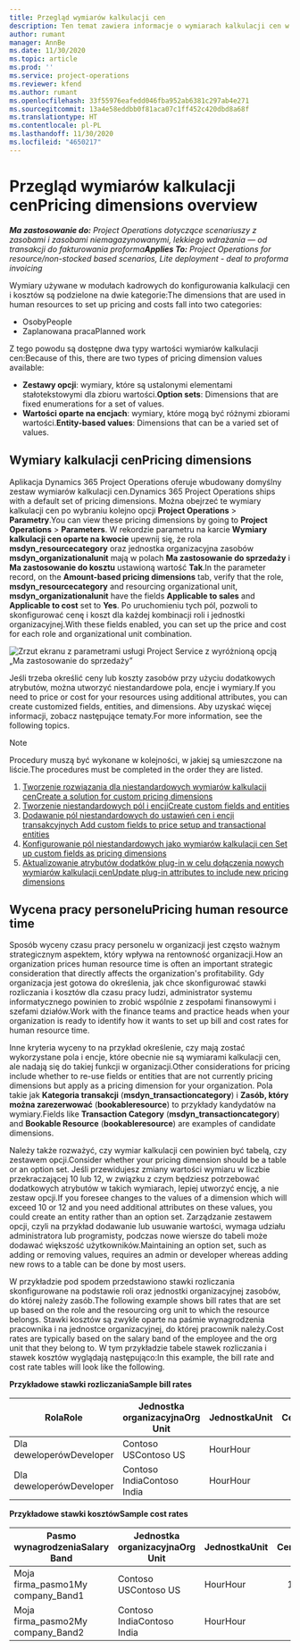 ```yaml
---
title: Przegląd wymiarów kalkulacji cen
description: Ten temat zawiera informacje o wymiarach kalkulacji cen w aplikacji Dynamics 365 Project Operations.
author: rumant
manager: AnnBe
ms.date: 11/30/2020
ms.topic: article
ms.prod: ''
ms.service: project-operations
ms.reviewer: kfend
ms.author: rumant
ms.openlocfilehash: 33f55976eafedd046fba952ab6381c297ab4e271
ms.sourcegitcommit: 13a4e58eddbb0f81aca07c1ff452c420dbd8a68f
ms.translationtype: HT
ms.contentlocale: pl-PL
ms.lasthandoff: 11/30/2020
ms.locfileid: "4650217"
---
```

# <a name="pricing-dimensions-overview"></a><span data-ttu-id="72d8b-103">Przegląd wymiarów kalkulacji cen</span><span class="sxs-lookup"><span data-stu-id="72d8b-103">Pricing dimensions overview</span></span>

<span data-ttu-id="72d8b-104">_**Ma zastosowanie do:** Project Operations dotyczące scenariuszy z zasobami i zasobami niemagazynowanymi, lekkiego wdrażania — od transakcji do fakturowania proforma_</span><span class="sxs-lookup"><span data-stu-id="72d8b-104">_**Applies To:** Project Operations for resource/non-stocked based scenarios, Lite deployment - deal to proforma invoicing_</span></span>

<span data-ttu-id="72d8b-105">Wymiary używane w modułach kadrowych do konfigurowania kalkulacji cen i kosztów są podzielone na dwie kategorie:</span><span class="sxs-lookup"><span data-stu-id="72d8b-105">The dimensions that are used in human resources to set up pricing and costs fall into two categories:</span></span>

- <span data-ttu-id="72d8b-106">Osoby</span><span class="sxs-lookup"><span data-stu-id="72d8b-106">People</span></span>
- <span data-ttu-id="72d8b-107">Zaplanowana praca</span><span class="sxs-lookup"><span data-stu-id="72d8b-107">Planned work</span></span>

<span data-ttu-id="72d8b-108">Z tego powodu są dostępne dwa typy wartości wymiarów kalkulacji cen:</span><span class="sxs-lookup"><span data-stu-id="72d8b-108">Because of this, there are two types of pricing dimension values available:</span></span>

- <span data-ttu-id="72d8b-109">**Zestawy opcji**: wymiary, które są ustalonymi elementami stałotekstowymi dla zbioru wartości.</span><span class="sxs-lookup"><span data-stu-id="72d8b-109">**Option sets**: Dimensions that are fixed enumerations for a set of values.</span></span>
- <span data-ttu-id="72d8b-110">**Wartości oparte na encjach**: wymiary, które mogą być różnymi zbiorami wartości.</span><span class="sxs-lookup"><span data-stu-id="72d8b-110">**Entity-based values**: Dimensions that can be a varied set of values.</span></span>

## <a name="pricing-dimensions"></a><span data-ttu-id="72d8b-111">Wymiary kalkulacji cen</span><span class="sxs-lookup"><span data-stu-id="72d8b-111">Pricing dimensions</span></span>

<span data-ttu-id="72d8b-112">Aplikacja Dynamics 365 Project Operations oferuje wbudowany domyślny zestaw wymiarów kalkulacji cen.</span><span class="sxs-lookup"><span data-stu-id="72d8b-112">Dynamics 365 Project Operations ships with a default set of pricing dimensions.</span></span> <span data-ttu-id="72d8b-113">Można obejrzeć te wymiary kalkulacji cen po wybraniu kolejno opcji **Project Operations** > **Parametry**.</span><span class="sxs-lookup"><span data-stu-id="72d8b-113">You can view these pricing dimensions by going to **Project Operations** > **Parameters**.</span></span> <span data-ttu-id="72d8b-114">W rekordzie parametru na karcie **Wymiary kalkulacji cen oparte na kwocie** upewnij się, że rola **msdyn_resourcecategory** oraz jednostka organizacyjna zasobów **msdyn_organizationalunit** mają w polach **Ma zastosowanie do sprzedaży** i **Ma zastosowanie do kosztu** ustawioną wartość **Tak**.</span><span class="sxs-lookup"><span data-stu-id="72d8b-114">In the parameter record, on the **Amount-based pricing dimensions** tab, verify that the role, **msdyn_resourcecategory** and resourcing organizational unit, **msdyn_organizationalunit** have the fields **Applicable to sales** and **Applicable to cost** set to **Yes**.</span></span> <span data-ttu-id="72d8b-115">Po uruchomieniu tych pól, pozwoli to skonfigurować cenę i koszt dla każdej kombinacji roli i jednostki organizacyjnej.</span><span class="sxs-lookup"><span data-stu-id="72d8b-115">With these fields enabled, you can set up the price and cost for each role and organizational unit combination.</span></span>

![Zrzut ekranu z parametrami usługi Project Service z wyróżnioną opcją „Ma zastosowanie do sprzedaży”](media/PS-OOB-parameters.png)

<span data-ttu-id="72d8b-117">Jeśli trzeba określić ceny lub koszty zasobów przy użyciu dodatkowych atrybutów, można utworzyć niestandardowe pola, encje i wymiary.</span><span class="sxs-lookup"><span data-stu-id="72d8b-117">If you need to price or cost for your resources using additional attributes, you can create customized fields, entities, and dimensions.</span></span> <span data-ttu-id="72d8b-118">Aby uzyskać więcej informacji, zobacz następujące tematy.</span><span class="sxs-lookup"><span data-stu-id="72d8b-118">For more information, see the following topics.</span></span> 
  
  > [!NOTE]
  > <span data-ttu-id="72d8b-119">Procedury muszą być wykonane w kolejności, w jakiej są umieszczone na liście.</span><span class="sxs-lookup"><span data-stu-id="72d8b-119">The procedures must be completed in the order they are listed.</span></span>

1. [<span data-ttu-id="72d8b-120">Tworzenie rozwiązania dla niestandardowych wymiarów kalkulacji cen</span><span class="sxs-lookup"><span data-stu-id="72d8b-120">Create a solution for custom pricing dimensions</span></span>](../sales/create-solution-custompd.md)
2. [<span data-ttu-id="72d8b-121">Tworzenie niestandardowych pól i encji</span><span class="sxs-lookup"><span data-stu-id="72d8b-121">Create custom fields and entities</span></span>](create-custom-fields-entities-pricing-dimensions.md)
3. [<span data-ttu-id="72d8b-122">Dodawanie pól niestandardowych do ustawień cen i encji transakcyjnych </span><span class="sxs-lookup"><span data-stu-id="72d8b-122">Add custom fields to price setup and transactional entities</span></span>](add-custom-fields-price-setup-transactional-entities.md)
4. [<span data-ttu-id="72d8b-123">Konfigurowanie pól niestandardowych jako wymiarów kalkulacji cen </span><span class="sxs-lookup"><span data-stu-id="72d8b-123">Set up custom fields as pricing dimensions</span></span>](set-up-custom-fields-pricing-dimensions.md)
5. [<span data-ttu-id="72d8b-124">Aktualizowanie atrybutów dodatków plug-in w celu dołączenia nowych wymiarów kalkulacji cen</span><span class="sxs-lookup"><span data-stu-id="72d8b-124">Update plug-in attributes to include new pricing dimensions</span></span>](update-plugin-attributes-pd.md)


## <a name="pricing-human-resource-time"></a><span data-ttu-id="72d8b-125">Wycena pracy personelu</span><span class="sxs-lookup"><span data-stu-id="72d8b-125">Pricing human resource time</span></span>
<span data-ttu-id="72d8b-126">Sposób wyceny czasu pracy personelu w organizacji jest często ważnym strategicznym aspektem, który wpływa na rentowność organizacji.</span><span class="sxs-lookup"><span data-stu-id="72d8b-126">How an organization prices human resource time is often an important strategic consideration that directly affects the organization's profitability.</span></span> <span data-ttu-id="72d8b-127">Gdy organizacja jest gotowa do określenia, jak chce skonfigurować stawki rozliczania i kosztów dla czasu pracy ludzi, administrator systemu informatycznego powinien to zrobić wspólnie z zespołami finansowymi i szefami działów.</span><span class="sxs-lookup"><span data-stu-id="72d8b-127">Work with the finance teams and practice heads when your organization is ready to identify how it wants to set up bill and cost rates for human resource time.</span></span>

<span data-ttu-id="72d8b-128">Inne kryteria wyceny to na przykład określenie, czy mają zostać wykorzystane pola i encje, które obecnie nie są wymiarami kalkulacji cen, ale nadają się do takiej funkcji w organizacji.</span><span class="sxs-lookup"><span data-stu-id="72d8b-128">Other considerations for pricing include whether to re-use fields or entities that are not currently pricing dimensions but apply as a pricing dimension for your organization.</span></span> <span data-ttu-id="72d8b-129">Pola takie jak **Kategoria transakcji** (**msdyn_transactioncategory**) i **Zasób, który można zarezerwować** (**bookableresource**) to przykłady kandydatów na wymiary.</span><span class="sxs-lookup"><span data-stu-id="72d8b-129">Fields like **Transaction Category** (**msdyn_transactioncategory**) and **Bookable Resource** (**bookableresource**) are examples of candidate dimensions.</span></span> 

<span data-ttu-id="72d8b-130">Należy także rozważyć, czy wymiar kalkulacji cen powinien być tabelą, czy zestawem opcji.</span><span class="sxs-lookup"><span data-stu-id="72d8b-130">Consider whether your pricing dimension should be a table or an option set.</span></span> <span data-ttu-id="72d8b-131">Jeśli przewidujesz zmiany wartości wymiaru w liczbie przekraczającej 10 lub 12, w związku z czym będziesz potrzebować dodatkowych atrybutów w takich wymiarach, lepiej utworzyć encję, a nie zestaw opcji.</span><span class="sxs-lookup"><span data-stu-id="72d8b-131">If you foresee changes to the values of a dimension which will exceed 10 or 12 and you need additional attributes on these values, you could create an entity rather than an option set.</span></span> <span data-ttu-id="72d8b-132">Zarządzanie zestawem opcji, czyli na przykład dodawanie lub usuwanie wartości, wymaga udziału administratora lub programisty, podczas nowe wiersze do tabeli może dodawać większość użytkowników.</span><span class="sxs-lookup"><span data-stu-id="72d8b-132">Maintaining an option set, such as adding or removing values, requires an admin or developer whereas adding new rows to a table can be done by most users.</span></span>

<span data-ttu-id="72d8b-133">W przykładzie pod spodem przedstawiono stawki rozliczania skonfigurowane na podstawie roli oraz jednostki organizacyjnej zasobów, do której należy zasób.</span><span class="sxs-lookup"><span data-stu-id="72d8b-133">The following example shows bill rates that are set up based on the role and the resourcing org unit to which the resource belongs.</span></span> <span data-ttu-id="72d8b-134">Stawki kosztów są zwykle oparte na paśmie wynagrodzenia pracownika i na jednostce organizacyjnej, do której pracownik należy.</span><span class="sxs-lookup"><span data-stu-id="72d8b-134">Cost rates are typically based on the salary band of the employee and the org unit that they belong to.</span></span> <span data-ttu-id="72d8b-135">W tym przykładzie tabele stawek rozliczania i stawek kosztów wyglądają następująco:</span><span class="sxs-lookup"><span data-stu-id="72d8b-135">In this example, the bill rate and cost rate tables will look like the following.</span></span>

<span data-ttu-id="72d8b-136">**Przykładowe stawki rozliczania**</span><span class="sxs-lookup"><span data-stu-id="72d8b-136">**Sample bill rates**</span></span>

| <span data-ttu-id="72d8b-137">Rola</span><span class="sxs-lookup"><span data-stu-id="72d8b-137">Role</span></span>        | <span data-ttu-id="72d8b-138">Jednostka organizacyjna</span><span class="sxs-lookup"><span data-stu-id="72d8b-138">Org Unit</span></span>    |<span data-ttu-id="72d8b-139">Jednostka</span><span class="sxs-lookup"><span data-stu-id="72d8b-139">Unit</span></span>      |<span data-ttu-id="72d8b-140">Cena</span><span class="sxs-lookup"><span data-stu-id="72d8b-140">Price</span></span>      |<span data-ttu-id="72d8b-141">Waluta</span><span class="sxs-lookup"><span data-stu-id="72d8b-141">Currency</span></span>  |
| ------------|-------------|----------|----------:|----------|
| <span data-ttu-id="72d8b-142">Dla deweloperów</span><span class="sxs-lookup"><span data-stu-id="72d8b-142">Developer</span></span>   | <span data-ttu-id="72d8b-143">Contoso US</span><span class="sxs-lookup"><span data-stu-id="72d8b-143">Contoso US</span></span>  |<span data-ttu-id="72d8b-144">Hour</span><span class="sxs-lookup"><span data-stu-id="72d8b-144">Hour</span></span> | <span data-ttu-id="72d8b-145">200</span><span class="sxs-lookup"><span data-stu-id="72d8b-145">200</span></span>|<span data-ttu-id="72d8b-146">USD</span><span class="sxs-lookup"><span data-stu-id="72d8b-146">USD</span></span>     |
| <span data-ttu-id="72d8b-147">Dla deweloperów</span><span class="sxs-lookup"><span data-stu-id="72d8b-147">Developer</span></span>   | <span data-ttu-id="72d8b-148">Contoso India</span><span class="sxs-lookup"><span data-stu-id="72d8b-148">Contoso India</span></span> |<span data-ttu-id="72d8b-149">Hour</span><span class="sxs-lookup"><span data-stu-id="72d8b-149">Hour</span></span>|   <span data-ttu-id="72d8b-150">112</span><span class="sxs-lookup"><span data-stu-id="72d8b-150">112</span></span>|<span data-ttu-id="72d8b-151">USD</span><span class="sxs-lookup"><span data-stu-id="72d8b-151">USD</span></span>     |


<span data-ttu-id="72d8b-152">**Przykładowe stawki kosztów**</span><span class="sxs-lookup"><span data-stu-id="72d8b-152">**Sample cost rates**</span></span>

| <span data-ttu-id="72d8b-153">Pasmo wynagrodzenia</span><span class="sxs-lookup"><span data-stu-id="72d8b-153">Salary Band</span></span>     | <span data-ttu-id="72d8b-154">Jednostka organizacyjna</span><span class="sxs-lookup"><span data-stu-id="72d8b-154">Org Unit</span></span>    |<span data-ttu-id="72d8b-155">Jednostka</span><span class="sxs-lookup"><span data-stu-id="72d8b-155">Unit</span></span>      |<span data-ttu-id="72d8b-156">Cena</span><span class="sxs-lookup"><span data-stu-id="72d8b-156">Price</span></span>      |<span data-ttu-id="72d8b-157">Waluta</span><span class="sxs-lookup"><span data-stu-id="72d8b-157">Currency</span></span>  |
| ----------------|-------------|----------|----------:|----------|
| <span data-ttu-id="72d8b-158">Moja firma_pasmo1</span><span class="sxs-lookup"><span data-stu-id="72d8b-158">My company_Band1</span></span> | <span data-ttu-id="72d8b-159">Contoso US</span><span class="sxs-lookup"><span data-stu-id="72d8b-159">Contoso US</span></span>  |<span data-ttu-id="72d8b-160">Hour</span><span class="sxs-lookup"><span data-stu-id="72d8b-160">Hour</span></span> | <span data-ttu-id="72d8b-161">145</span><span class="sxs-lookup"><span data-stu-id="72d8b-161">145</span></span>|<span data-ttu-id="72d8b-162">USD</span><span class="sxs-lookup"><span data-stu-id="72d8b-162">USD</span></span>     |
| <span data-ttu-id="72d8b-163">Moja firma_pasmo2</span><span class="sxs-lookup"><span data-stu-id="72d8b-163">My company_Band2</span></span> | <span data-ttu-id="72d8b-164">Contoso India</span><span class="sxs-lookup"><span data-stu-id="72d8b-164">Contoso India</span></span> |<span data-ttu-id="72d8b-165">Hour</span><span class="sxs-lookup"><span data-stu-id="72d8b-165">Hour</span></span>|   <span data-ttu-id="72d8b-166">67</span><span class="sxs-lookup"><span data-stu-id="72d8b-166">67</span></span>|<span data-ttu-id="72d8b-167">USD</span><span class="sxs-lookup"><span data-stu-id="72d8b-167">USD</span></span>     |
